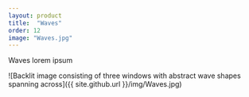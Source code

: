 ```yaml
---
layout: product
title:  "Waves"
order: 12
image: "Waves.jpg"
---
```


Waves lorem ipsum

![Backlit image consisting of three windows with abstract wave shapes spanning across]({{ site.github.url }}/img/Waves.jpg)

